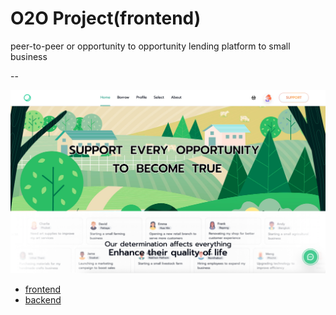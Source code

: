 # O2O Project(frontend)

peer-to-peer or opportunity to opportunity lending platform  to small business

--

![Screenshot](./src/assets/images/screenshot/Screenshot03.png)

- [frontend](https://github.com/chaithawat21/o2o-frontend)  
- [backend](https://github.com/chaithawat21/o2o-backend)  

